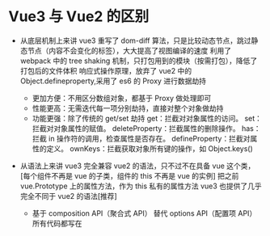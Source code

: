 # Vue3 与 Vue2 的区别

- 从底层机制上来讲
  vue3 重写了 dom-diff 算法，只是比较动态节点，跳过静态节点（内容不会变化的标签），大大提高了视图编译的速度
  利用了 webpack 中的 tree shaking 机制，只打包用到的模块（按需打包），降低了打包后的文件体积
  响应式操作原理，放弃了 vue2 中的 Object.defineproperty,采用了 es6 的 Proxy 进行数据劫持

  - 更加方便：不用区分数组对象，都基于 Proxy 做处理即可
  - 性能更高：无需迭代每一项分别劫持，直接对整个对象做劫持
  - 功能更强：除了传统的 get/set 劫持
    get：拦截对对象属性的访问。
    set：拦截对对象属性的赋值。
    deleteProperty：拦截属性的删除操作。
    has：拦截 in 操作符的调用，检查属性是否存在。
    defineProperty：拦截对属性的定义。
    ownKeys：拦截获取对象所有键的操作，如 Object.keys()

- 从语法上来讲
  vue3 完全兼容 vue2 的语法，只不过不在具备 vue 这个类，[每个组件不再是 vue 的子类，组件的 this 不再是 vue 的实例]
  把之前 vue.Prototype 上的属性方法，作为 this 私有的属性方法
  vue3 也提供了几乎完全不同于 vue2 的语法[推荐]
  - 基于 composition API（聚合式 API） 替代 options API（配置项 API） 所有代码都写在<script setup>脚本中
  逻辑集中 —— 相同功能的代码写在一起，不分散
  易复用 —— 封装成函数（Composable），比 mixin 清晰
  - 全面采用函数式编程，需要实现什么样的效果都从 vue 中解构出来 例如：
    ref、reactive、computed、watch、watchEffect、provide/inject
  - 重新定义钩子函数: onBeforeMount/onMount/onBeforeUpdate/onUpdate/onBeforeUnmount/onUnmount
  - 自定义指令内部的钩子函数也改为和周期函数相匹配的名字

reactive 是基于 Proxy 做的数据劫持

ref 是基于 Object.defineproperty 做的数据劫持
